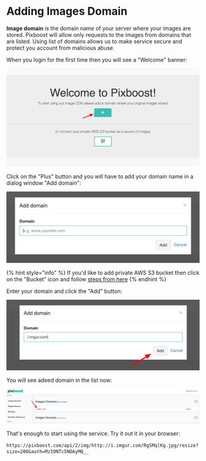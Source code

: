 # Adding Images Domain

**Image domain** is the domain name of your server where your images are stored. 
Pixboost will allow only requests to the images from domains that are listed. 
Using list of domains allows us to make service secure and protect you account from malicious 
abuse.

When you login for the first time then you will see a "Welcome" banner:

![](../.gitbook/assets/welcome.png)

Click on the "Plus" button and you will have to add your domain name in a dialog window "Add domain":

![](../.gitbook/assets/add-domain-1.png)

{% hint style="info" %}
If you'd like to add private AWS S3 bucket then click on the "Bucket" icon and
follow [steps from here](./adding-s3-bucket-image-source.md)
{% endhint %}

Enter your domain and click the "Add" button:

![](../.gitbook/assets/add-domain-2.png)

You will see adeed domain in the list now:

![](../.gitbook/assets/domains-list.png)

That's enough to start using the service. Try it out it in your browser:

```http request
https://pixboost.com/api/2/img/http://i.imgur.com/RgSMqlKg.jpg/resize?size=200&auth=MzI0NTc5NDAyMQ__
```


